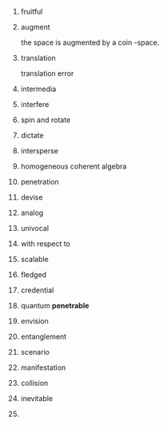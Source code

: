 1. fruitful

2. augment

   the space is augmented by a coin -space.

3. translation

   translation error

4. intermedia

5. interfere

6. spin and rotate

7. dictate

8. intersperse

9. homogeneous coherent algebra

10. penetration

11. devise

12. analog

13. univocal

14. with respect to

15. scalable

16. fledged

17. credential

18. quantum __penetrable__ 

19. envision

20. entanglement

21. scenario

22. manifestation

23. collision

24. inevitable

25. ​

